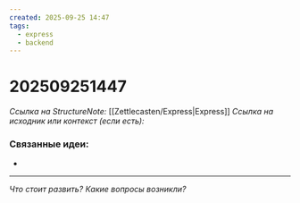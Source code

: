 ```yaml
---
created: 2025-09-25 14:47
tags:
  - express
  - backend
---
```

# 202509251447
*Ссылка на StructureNote:* [[Zettlecasten/Express|Express]]
*Ссылка на исходник или контекст (если есть):* 

### Связанные идеи:
*   
---

*Что стоит развить? Какие вопросы возникли?*